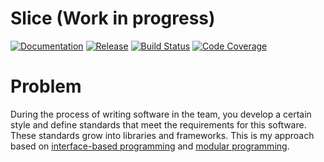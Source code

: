 Slice (Work in progress)
=====
[![Documentation](https://img.shields.io/badge/godoc-reference-blue.svg?color=24B898&style=for-the-badge&logo=go&logoColor=ffffff)](https://pkg.go.dev/github.com/goava/slice)
[![Release](https://img.shields.io/github/tag/goava/slice.svg?label=release&color=24B898&logo=github&style=for-the-badge)](https://github.com/goava/slice/releases/latest)
[![Build Status](https://img.shields.io/travis/goava/slice.svg?style=for-the-badge&logo=travis)](https://travis-ci.org/goava/slice)
[![Code Coverage](https://img.shields.io/codecov/c/github/goava/slice.svg?style=for-the-badge&logo=codecov)](https://codecov.io/gh/goava/slice)

# Problem

During the process of writing software in the team, you develop a certain style and 
define standards that meet the requirements for this software. These standards grow 
into libraries and frameworks. This is my approach based on
[interface-based programming](https://en.wikipedia.org/wiki/Interface-based_programming) and 
[modular programming](https://en.wikipedia.org/wiki/Modular_programming).